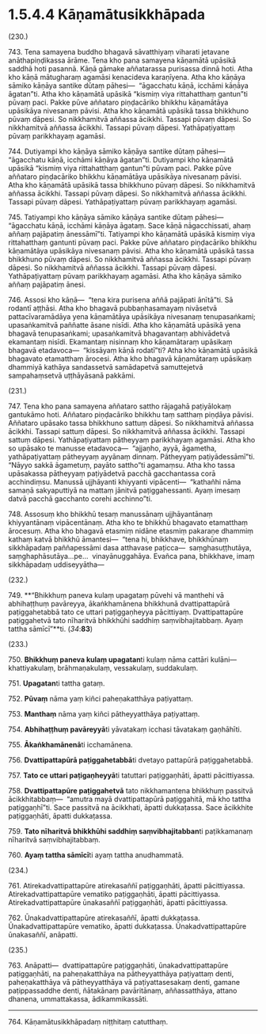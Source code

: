 

# 1.5.4.4 Kāṇamātusikkhāpada





(230.)

743\. Tena samayena buddho bhagavā sāvatthiyaṃ viharati jetavane anāthapiṇḍikassa ārāme. Tena kho pana samayena kāṇamātā upāsikā saddhā hoti pasannā. Kāṇā gāmake aññatarassa purisassa dinnā hoti. Atha kho kāṇā mātugharaṃ agamāsi kenacideva karaṇīyena. Atha kho kāṇāya sāmiko kāṇāya santike dūtaṃ pāhesi—  “āgacchatu kāṇā, icchāmi kāṇāya āgatan”ti. Atha kho kāṇamātā upāsikā “kismiṃ viya rittahatthaṃ gantun”ti pūvaṃ paci. Pakke pūve aññataro piṇḍacāriko bhikkhu kāṇamātāya upāsikāya nivesanaṃ pāvisi. Atha kho kāṇamātā upāsikā tassa bhikkhuno pūvaṃ dāpesi. So nikkhamitvā aññassa ācikkhi. Tassapi pūvaṃ dāpesi. So nikkhamitvā aññassa ācikkhi. Tassapi pūvaṃ dāpesi. Yathāpaṭiyattaṃ pūvaṃ parikkhayaṃ agamāsi.

744\. Dutiyampi kho kāṇāya sāmiko kāṇāya santike dūtaṃ pāhesi—  “āgacchatu kāṇā, icchāmi kāṇāya āgatan”ti. Dutiyampi kho kāṇamātā upāsikā “kismiṃ viya rittahatthaṃ gantun”ti pūvaṃ paci. Pakke pūve aññataro piṇḍacāriko bhikkhu kāṇamātāya upāsikāya nivesanaṃ pāvisi. Atha kho kāṇamātā upāsikā tassa bhikkhuno pūvaṃ dāpesi. So nikkhamitvā aññassa ācikkhi. Tassapi pūvaṃ dāpesi. So nikkhamitvā aññassa ācikkhi. Tassapi pūvaṃ dāpesi. Yathāpaṭiyattaṃ pūvaṃ parikkhayaṃ agamāsi.

745\. Tatiyampi kho kāṇāya sāmiko kāṇāya santike dūtaṃ pāhesi—  “āgacchatu kāṇā, icchāmi kāṇāya āgataṃ. Sace kāṇā nāgacchissati, ahaṃ aññaṃ pajāpatiṃ ānessāmī”ti. Tatiyampi kho kāṇamātā upāsikā kismiṃ viya rittahatthaṃ gantunti pūvaṃ paci. Pakke pūve aññataro piṇḍacāriko bhikkhu kāṇamātāya upāsikāya nivesanaṃ pāvisi. Atha kho kāṇamātā upāsikā tassa bhikkhuno pūvaṃ dāpesi. So nikkhamitvā aññassa ācikkhi. Tassapi pūvaṃ dāpesi. So nikkhamitvā aññassa ācikkhi. Tassapi pūvaṃ dāpesi. Yathāpaṭiyattaṃ pūvaṃ parikkhayaṃ agamāsi. Atha kho kāṇāya sāmiko aññaṃ pajāpatiṃ ānesi.

746\. Assosi kho kāṇā—  “tena kira purisena aññā pajāpati ānītā”ti. Sā rodantī aṭṭhāsi. Atha kho bhagavā pubbaṇhasamayaṃ nivāsetvā pattacīvaramādāya yena kāṇamātāya upāsikāya nivesanaṃ tenupasaṅkami; upasaṅkamitvā paññatte āsane nisīdi. Atha kho kāṇamātā upāsikā yena bhagavā tenupasaṅkami; upasaṅkamitvā bhagavantaṃ abhivādetvā ekamantaṃ nisīdi. Ekamantaṃ nisinnaṃ kho kāṇamātaraṃ upāsikaṃ bhagavā etadavoca—  “kissāyaṃ kāṇā rodatī”ti? Atha kho kāṇamātā upāsikā bhagavato etamatthaṃ ārocesi. Atha kho bhagavā kāṇamātaraṃ upāsikaṃ dhammiyā kathāya sandassetvā samādapetvā samuttejetvā sampahaṃsetvā uṭṭhāyāsanā pakkāmi.

(231.)

747\. Tena kho pana samayena aññataro sattho rājagahā paṭiyālokaṃ gantukāmo hoti. Aññataro piṇḍacāriko bhikkhu taṃ satthaṃ piṇḍāya pāvisi. Aññataro upāsako tassa bhikkhuno sattuṃ dāpesi. So nikkhamitvā aññassa ācikkhi. Tassapi sattuṃ dāpesi. So nikkhamitvā aññassa ācikkhi. Tassapi sattuṃ dāpesi. Yathāpaṭiyattaṃ pātheyyaṃ parikkhayaṃ agamāsi. Atha kho so upāsako te manusse etadavoca—  “ajjaṇho, ayyā, āgametha, yathāpaṭiyattaṃ pātheyyaṃ ayyānaṃ dinnaṃ. Pātheyyaṃ paṭiyādessāmī”ti. “Nāyyo sakkā āgametuṃ, payāto sattho”ti agamaṃsu. Atha kho tassa upāsakassa pātheyyaṃ paṭiyādetvā pacchā gacchantassa corā acchindiṃsu. Manussā ujjhāyanti khiyyanti vipācenti—  “kathañhi nāma samaṇā sakyaputtiyā na mattaṃ jānitvā paṭiggahessanti. Ayaṃ imesaṃ datvā pacchā gacchanto corehi acchinno”ti.

748\. Assosuṃ kho bhikkhū tesaṃ manussānaṃ ujjhāyantānaṃ khiyyantānaṃ vipācentānaṃ. Atha kho te bhikkhū bhagavato etamatthaṃ ārocesuṃ. Atha kho bhagavā etasmiṃ nidāne etasmiṃ pakaraṇe dhammiṃ kathaṃ katvā bhikkhū āmantesi—  “tena hi, bhikkhave, bhikkhūnaṃ sikkhāpadaṃ paññapessāmi dasa atthavase paṭicca—  saṃghasuṭṭhutāya, saṃghaphāsutāya…pe…  vinayānuggahāya. Evañca pana, bhikkhave, imaṃ sikkhāpadaṃ uddiseyyātha—

(232.)

749\. **“Bhikkhuṃ paneva kulaṃ upagataṃ pūvehi vā manthehi vā abhihaṭṭhuṃ pavāreyya, ākaṅkhamānena bhikkhunā dvattipattapūrā paṭiggahetabbā tato ce uttari paṭiggaṇheyya pācittiyaṃ. Dvattipattapūre paṭiggahetvā tato nīharitvā bhikkhūhi saddhiṃ saṃvibhajitabbaṃ. Ayaṃ tattha sāmīcī”**ti. (*34*:**83**)

(233.)

750\. **Bhikkhuṃ paneva kulaṃ upagatan**ti kulaṃ nāma cattāri kulāni—  khattiyakulaṃ, brāhmaṇakulaṃ, vessakulaṃ, suddakulaṃ.

751\. **Upagatan**ti tattha gataṃ.

752\. **Pūvaṃ** nāma yaṃ kiñci paheṇakatthāya paṭiyattaṃ.

753\. **Manthaṃ** nāma yaṃ kiñci pātheyyatthāya paṭiyattaṃ.

754\. **Abhihaṭṭhuṃ pavāreyyā**ti yāvatakaṃ icchasi tāvatakaṃ gaṇhāhīti.

755\. **Ākaṅkhamānenā**ti icchamānena.

756\. **Dvattipattapūrā paṭiggahetabbā**ti dvetayo pattapūrā paṭiggahetabbā.

757\. **Tato ce uttari paṭigaṇheyyā**ti tatuttari paṭiggaṇhāti, āpatti pācittiyassa.

758\. **Dvattipattapūre paṭiggahetvā** tato nikkhamantena bhikkhuṃ passitvā ācikkhitabbaṃ—  “amutra mayā dvattipattapūrā paṭiggahitā, mā kho tattha paṭiggaṇhī”ti. Sace passitvā na ācikkhati, āpatti dukkaṭassa. Sace ācikkhite paṭiggaṇhāti, āpatti dukkaṭassa.

759\. **Tato nīharitvā bhikkhūhi saddhiṃ saṃvibhajitabban**ti paṭikkamanaṃ nīharitvā saṃvibhajitabbaṃ.

760\. **Ayaṃ tattha sāmīcī**ti ayaṃ tattha anudhammatā.

(234.)

761\. Atirekadvattipattapūre atirekasaññī paṭiggaṇhāti, āpatti pācittiyassa. Atirekadvattipattapūre vematiko paṭiggaṇhāti, āpatti pācittiyassa. Atirekadvattipattapūre ūnakasaññī paṭiggaṇhāti, āpatti pācittiyassa.

762\. Ūnakadvattipattapūre atirekasaññī, āpatti dukkaṭassa. Ūnakadvattipattapūre vematiko, āpatti dukkaṭassa. Ūnakadvattipattapūre ūnakasaññī, anāpatti.

(235.)

763\. Anāpatti—  dvattipattapūre paṭiggaṇhāti, ūnakadvattipattapūre paṭiggaṇhāti, na paheṇakatthāya na pātheyyatthāya paṭiyattaṃ denti, paheṇakatthāya vā pātheyyatthāya vā paṭiyattasesakaṃ denti, gamane paṭippassaddhe denti, ñātakānaṃ pavāritānaṃ, aññassatthāya, attano dhanena, ummattakassa, ādikammikassāti.

---

764\. Kāṇamātusikkhāpadaṃ niṭṭhitaṃ catutthaṃ.





